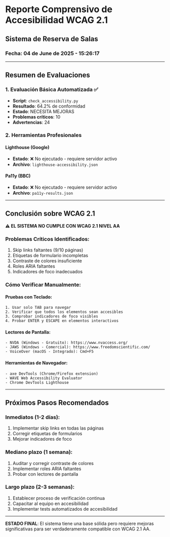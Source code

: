 
# Reporte Comprensivo de Accesibilidad WCAG 2.1
## Sistema de Reserva de Salas
### Fecha: 04 de June de 2025 - 15:26:17

---

## Resumen de Evaluaciones

### 1. Evaluación Básica Automatizada ✅
- **Script**: `check_accessibility.py`
- **Resultado**: 64.2% de conformidad
- **Estado**: NECESITA MEJORAS
- **Problemas críticos**: 10
- **Advertencias**: 24

### 2. Herramientas Profesionales

#### Lighthouse (Google) 
- **Estado**: ❌ No ejecutado - requiere servidor activo
- **Archivo**: `lighthouse-accessibility.json`

#### Pa11y (BBC)
- **Estado**: ❌ No ejecutado - requiere servidor activo
- **Archivo**: `pa11y-results.json`

---

## Conclusión sobre WCAG 2.1

**⚠️ EL SISTEMA NO CUMPLE CON WCAG 2.1 NIVEL AA**

### Problemas Críticos Identificados:
1. Skip links faltantes (9/10 páginas)
2. Etiquetas de formulario incompletas
3. Contraste de colores insuficiente
4. Roles ARIA faltantes
5. Indicadores de foco inadecuados

### Cómo Verificar Manualmente:

#### Pruebas con Teclado:
```
1. Usar solo TAB para navegar
2. Verificar que todos los elementos sean accesibles
3. Comprobar indicadores de foco visibles
4. Probar ENTER y ESCAPE en elementos interactivos
```

#### Lectores de Pantalla:
```
- NVDA (Windows - Gratuito): https://www.nvaccess.org/
- JAWS (Windows - Comercial): https://www.freedomscientific.com/
- VoiceOver (macOS - Integrado): Cmd+F5
```

#### Herramientas de Navegador:
```
- axe DevTools (Chrome/Firefox extension)
- WAVE Web Accessibility Evaluator
- Chrome DevTools Lighthouse
```

---

## Próximos Pasos Recomendados

### Inmediatos (1-2 días):
1. Implementar skip links en todas las páginas
2. Corregir etiquetas de formularios
3. Mejorar indicadores de foco

### Mediano plazo (1 semana):
1. Auditar y corregir contraste de colores
2. Implementar roles ARIA faltantes
3. Probar con lectores de pantalla

### Largo plazo (2-3 semanas):
1. Establecer proceso de verificación continua
2. Capacitar al equipo en accesibilidad
3. Implementar tests automatizados de accesibilidad

---

**ESTADO FINAL**: El sistema tiene una base sólida pero requiere mejoras significativas para ser verdaderamente compatible con WCAG 2.1 AA.
